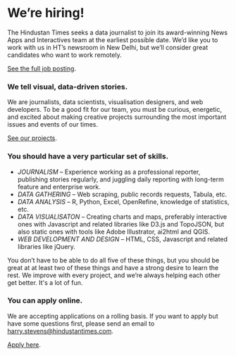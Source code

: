 # We’re hiring!

The Hindustan Times seeks a data journalist to join its award-winning News Apps and Interactives team at the earliest possible date. We’d like you to work with us in HT’s newsroom in New Delhi, but we’ll consider great candidates who want to work remotely.

[See the full job posting](http://www.hindustantimes.com/interactives/work-with-us).

### We tell visual, data-driven stories.

We are journalists, data scientists, visualisation designers, and web developers. To be a good fit for our team, you must be curious, energetic, and excited about making creative projects surrounding the most important issues and events of our times.

[See our projects](http://www.hindustantimes.com/interactives).

### You should have a very particular set of skills.

- _JOURNALISM_ – Experience working as a professional reporter, publishing stories regularly, and juggling daily reporting with long-term feature and enterprise work.
- _DATA GATHERING_ – Web scraping, public records requests, Tabula, etc.
- _DATA ANALYSIS_ – R, Python, Excel, OpenRefine, knowledge of statistics, etc.
- _DATA VISUALISATON_ – Creating charts and maps, preferably interactive ones with Javascript and related libraries like D3.js and TopoJSON, but also static ones with tools like Adobe Illustrator, ai2html and QGIS.
- _WEB DEVELOPMENT AND DESIGN_ – HTML, CSS, Javascript and related libraries like jQuery.

You don’t have to be able to do all five of these things, but you should be great at at least two of these things and have a strong desire to learn the rest. We improve with every project, and we’re always helping each other get better. It's a lot of fun.

### You can apply online.

We are accepting applications on a rolling basis. If you want to apply but have some questions first, please send an email to harry.stevens@hindustantimes.com.

[Apply here](https://docs.google.com/forms/d/e/1FAIpQLSdE254wLbvOcODQujMFoTzoYBA9D7erSztGDiXGBzhQRoApRQ/viewform).